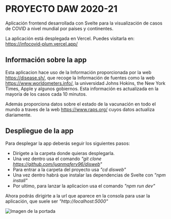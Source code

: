 

# PROYECTO DAW 2020-21 

Aplicación frontend desarrollada con Svelte para la visualización de casos de COVID a nivel mundial por países y continentes.

La aplicación está desplegada en Vercel. Puedes visitarla en: https://infocovid-plum.vercel.app/

## Información sobre la app

Esta aplicacion hace uso de la Información proporcionada por la web https://disease.sh/, que recoge la Información de fuentes como 
la web https://www.worldometers.info/, la universidad Johns Hokins, the New York Times, Apple y algunos gobiernos. 
Esta información es actualizada en la mayoría de los casos cada 10 minutos.

Además proporciona datos sobre el estado de la vacunación en todo el mundo a traves de la web https://www.raps.org/ cuyos datos 
actualiza diariamente.


## Despliegue de la app

Para desplegar la app deberás seguir los siguientes pasos:

- Dirígete a la carpeta donde quieras desplegarla.
- Una vez dentro usa el comando _"git clone https://github.com/juanmaferv96/disweb"_
- Para entrar a la carpeta del proyecto usa _"cd disweb"_
- Una vez dentro habrá que instalar las dependencias de Svelte con _"npm install"_
- Por ultimo, para lanzar la aplicacion usa el comando _"npm run dev"_

Ahora podrás dirigirte a la url que aparece en la consola para usar la aplicación, que suele ser _"http://localhost:5000"_


![Imagen de la portada](/images/icons/covid.jpg)


